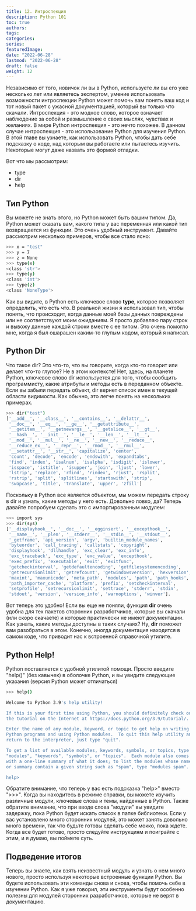 ```yaml
---
title: 12. Интроспекция
description: Python 101
toc: true
authors:
tags:
categories:
series:
featuredImage:
date: "2022-06-28"
lastmod: "2022-06-28"
draft: false
weight: 12
---
```


Независимо от того, новичок ли вы в Python, используете ли вы его уже несколько лет или являетесь экспертом, умение использовать возможности интроспекции Python может помочь вам понять ваш код и тот новый пакет с ужасной документацией, который вы только что скачали. Интроспекция - это модное слово, которое означает наблюдение за собой и размышление о своих мыслях, чувствах и желаниях. В мире Python интроспекция - это нечто похожее. В данном случае интроспекция - это использование Python для изучения Python. В этой главе вы узнаете, как использовать Python, чтобы дать себе подсказку о коде, над которым вы работаете или пытаетесь изучить. Некоторые могут даже назвать это формой отладки.

Вот что мы рассмотрим:

- type
- dir
- help

## Тип Python

Вы можете не знать этого, но Python может быть вашим типом. Да, Python может сказать вам, какого типа у вас переменная или какой тип возвращается из функции. Это очень удобный инструмент. Давайте рассмотрим несколько примеров, чтобы все стало ясно:

```sh
>>> x = "test"
>>> y = 7
>>> z = None
>>> type(x)
<class 'str'>
>>> type(y)
<class 'int'>
>>> type(z)
<class 'NoneType'>
```
Как вы видите, в Python есть ключевое слово **type**, которое позволяет определить, что есть что. В реальной жизни я использовал тип, чтобы понять, что происходит, когда данные моей базы данных повреждены или не соответствуют моим ожиданиям. Я просто добавляю пару строк и вывожу данные каждой строки вместе с ее типом. Это очень помогло мне, когда я был ошарашен каким-то глупым кодом, который я написал.

## Python Dir

Что такое dir? Это что-то, что вы говорите, когда кто-то говорит или делает что-то глупое? Не в этом контексте! Нет, здесь, на планете Python, ключевое слово dir используется для того, чтобы сообщить программисту, какие атрибуты и методы есть в переданном объекте. Если вы забыли передать объект, dir вернет список имен в текущей области видимости. Как обычно, это легче понять на нескольких примерах.

```sh
>>> dir("test")
['__add__', '__class__', '__contains__', '__delattr__',
 '__doc__', '__eq__', '__ge__', '__getattribute__',
 '__getitem__', '__getnewargs__', '__getslice__', '__gt__',
 '__hash__', '__init__', '__le__', '__len__', '__lt__',
 '__mod__', '__mul__', '__ne__', '__new__', '__reduce__',
 '__reduce_ex__', '__repr__', '__rmod__', '__rmul__',
 '__setattr__', '__str__', 'capitalize', 'center',
 'count', 'decode', 'encode', 'endswith', 'expandtabs',
 'find', 'index', 'isalnum', 'isalpha', 'isdigit', 'islower',
 'isspace', 'istitle', 'isupper', 'join', 'ljust', 'lower',
 'lstrip', 'replace', 'rfind', 'rindex', 'rjust', 'rsplit',
 'rstrip', 'split', 'splitlines', 'startswith', 'strip',
 'swapcase', 'title', 'translate', 'upper', 'zfill']
```
Поскольку в Python все является объектом, мы можем передать строку в dir и узнать, какие методы у него есть. Довольно ловко, да? Теперь давайте попробуем сделать это с импортированным модулем:

```sh
>>> import sys
>>> dir(sys)
['__displayhook__', '__doc__', '__egginsert', '__excepthook__',
 '__name__', '__plen', '__stderr__', '__stdin__', '__stdout__',
 '_getframe', 'api_version', 'argv', 'builtin_module_names',
 'byteorder', 'call_tracing', 'callstats', 'copyright',
 'displayhook', 'dllhandle', 'exc_clear', 'exc_info',
 'exc_traceback', 'exc_type', 'exc_value', 'excepthook',
 'exec_prefix', 'executable', 'exit', 'exitfunc',
 'getcheckinterval', 'getdefaultencoding', 'getfilesystemencoding',
 'getrecursionlimit', 'getrefcount', 'getwindowsversion', 'hexversion',
 'maxint', 'maxunicode', 'meta_path', 'modules', 'path', 'path_hooks',
 'path_importer_cache', 'platform', 'prefix', 'setcheckinterval',
 'setprofile', 'setrecursionlimit', 'settrace', 'stderr', 'stdin',
 'stdout', 'version', 'version_info', 'warnoptions', 'winver'].
```
Вот теперь это удобно! Если вы еще не поняли, функция **dir** очень удобна для тех пакетов сторонних разработчиков, которые вы скачали (или скоро скачаете) и которые практически не имеют документации. Как узнать, какие методы доступны в таких случаях? Ну, **dir** поможет вам разобраться в этом. Конечно, иногда документация находится в самом коде, что приводит нас к встроенной справочной утилите.

## Python Help!

Python поставляется с удобной утилитой помощи. Просто введите "help()" (без кавычек) в оболочке Python, и вы увидите следующие указания (версия Python может отличаться)

```sh
>>> help()

Welcome to Python 3.9's help utility!

If this is your first time using Python, you should definitely check out
the tutorial on the Internet at https://docs.python.org/3.9/tutorial/.

Enter the name of any module, keyword, or topic to get help on writing
Python programs and using Python modules.  To quit this help utility and
return to the interpreter, just type "quit".

To get a list of available modules, keywords, symbols, or topics, type
"modules", "keywords", "symbols", or "topics".  Each module also comes
with a one-line summary of what it does; to list the modules whose name
or summary contain a given string such as "spam", type "modules spam".

help>
```

Обратите внимание, что теперь у вас есть подсказка "help>" вместо ">>>". Когда вы находитесь в режиме справки, вы можете изучить различные модули, ключевые слова и темы, найденные в Python. Также обратите внимание, что при вводе слова "модули" вы увидите задержку, пока Python будет искать список в папке библиотеки. Если у вас установлено много сторонних модулей, это может занять довольно много времени, так что будьте готовы сделать себе мокко, пока ждете. Когда все будет готово, просто следуйте инструкциям и поиграйте с этим, и я думаю, вы поймете суть.

## Подведение итогов

Теперь вы знаете, как взять неизвестный модуль и узнать о нем много нового, просто используя некоторые встроенные функции Python. Вы будете использовать эти команды снова и снова, чтобы помочь себе в изучении Python. Как я уже говорил, эти инструменты будут особенно полезны для модулей сторонних разработчиков, которые не верят в документацию.
